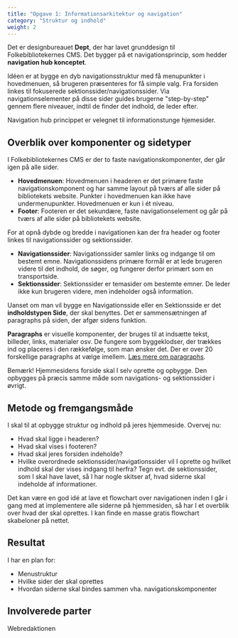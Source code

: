 ```yaml
---
title: "Opgave 1: Informationsarkitektur og navigation"
category: "Struktur og indhold"
weight: 2
---
```

Det er designbureauet **Dept**, der har lavet grunddesign til Folkebibliotekernes CMS. Det bygger på et navigationsprincip, som hedder **navigation hub konceptet**. 

Idéen er at bygge en dyb navigationsstruktur med få menupunkter i hovedmenuen, så brugeren præsenteres for få simple valg. Fra forsiden linkes til fokuserede sektionssider/navigationssider. Via navigationselementer på disse sider guides brugerne "step-by-step" gennem flere niveauer, indtil de finder det indhold, de leder efter. 

Navigation hub princippet er velegnet til informationstunge hjemesider.

## Overblik over komponenter og sidetyper ##
I Folkebibliotekernes CMS er der to faste navigationskomponenter, der går igen på alle sider. 
- **Hovedmenuen**: Hovedmenuen i headeren er det primære faste navigationskomponent og har samme layout på tværs af alle sider på bibliotekets website. Punkter i hovedmenuen kan ikke have undermenupunkter. Hovedmenuen er kun i ét niveau.
- **Footer**: Footeren er det sekundære, faste navigationselement og går på tværs af alle sider på bibliotekets website.

For at opnå dybde og bredde i navigationen kan der fra header og footer linkes til navigationssider og sektionssider.
- **Navigationssider**: Navigationssider samler links og indgange til om bestemt emne. Navigationssidens primære formål er at lede brugeren videre til det indhold, de søger, og fungerer derfor primært som en transportside.
- **Sektionssider**: Sektionssider er temasider om bestemte emner. De leder ikke kun brugeren videre, men indeholder også information.

Uanset om man vil bygge en Navigationsside eller en Sektionsside er det **indholdstypen Side**, der skal benyttes. Det er sammensætningen af paragraphs på siden, der afgør sidens funktion. 

**Paragraphs** er visuelle komponenter, der bruges til at indsætte tekst, billeder, links, materialer osv. De fungere som byggeklodser, der trækkes ind og placeres i den rækkefølge, som  man ønsker det.
Der er over 20 forskellige paragraphs at vælge imellem. [Læs mere om paragraphs](https://www.folkebibliotekernescms.dk/main/indhold/paragraphs-komponenter/).

Bemærk! Hjemmesidens forside skal I selv oprette og opbygge. Den opbygges på præcis samme måde som navigations- og sektionssider i øvrigt.

## Metode og fremgangsmåde ##
I skal til at opbygge struktur og indhold på jeres hjemmeside. Overvej nu:

- Hvad skal ligge i headeren? 
- Hvad skal vises i footeren? 
- Hvad skal jeres forsiden indeholde? 
- Hvilke overordnede sektionssider/navigationssider vil I oprette og hvilket indhold skal der vises indgang til herfra? Tegn evt. de sektionssider, som I skal have lavet, så I har nogle skitser af, hvad siderne skal indeholde af informationer. 

Det kan være en god idé at lave et flowchart over navigationen inden I går i gang med at implementere alle siderne på hjemmesiden, så har I et overblik over hvad der skal oprettes. I kan finde en masse gratis flowchart skabeloner på nettet.  

## Resultat ##
I har en plan for:
- Menustruktur
- Hvilke sider der skal oprettes
- Hvordan siderne skal bindes sammen vha. navigationskomponenter

## Involverede parter ##
Webredaktionen
